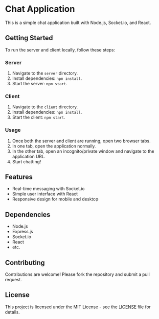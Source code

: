 # Chat Application

This is a simple chat application built with Node.js, Socket.io, and React.

## Getting Started

To run the server and client locally, follow these steps:

### Server

1. Navigate to the `server` directory.
2. Install dependencies: `npm install`.
3. Start the server: `npm start`.

### Client

1. Navigate to the `client` directory.
2. Install dependencies: `npm install`.
3. Start the client: `npm start`.

### Usage

1. Once both the server and client are running, open two browser tabs.
2. In one tab, open the application normally.
3. In the other tab, open an incognito/private window and navigate to the application URL.
4. Start chatting!

## Features

- Real-time messaging with Socket.io
- Simple user interface with React
- Responsive design for mobile and desktop

## Dependencies

- Node.js
- Express.js
- Socket.io
- React
- etc.

## Contributing

Contributions are welcome! Please fork the repository and submit a pull request.

## License

This project is licensed under the MIT License - see the [LICENSE](LICENSE) file for details.
